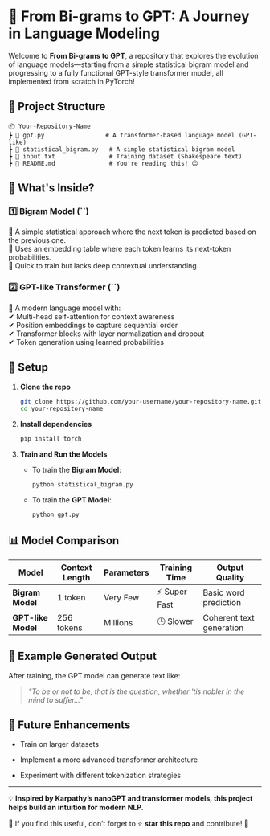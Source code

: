 # 🚀 From Bi-grams to GPT: A Journey in Language Modeling

Welcome to **From Bi-grams to GPT**, a repository that explores the evolution of language models—starting from a simple statistical bigram model and progressing to a fully functional GPT-style transformer model, all implemented from scratch in PyTorch!

## 📂 Project Structure

```
📦 Your-Repository-Name
┣ 📜 gpt.py                 # A transformer-based language model (GPT-like)
┣ 📜 statistical_bigram.py   # A simple statistical bigram model
┣ 📜 input.txt               # Training dataset (Shakespeare text)
┣ 📜 README.md               # You're reading this! 😊
```

## 🧠 What's Inside?

### 1️⃣ **Bigram Model (**\`\`**)**

🔹 A simple statistical approach where the next token is predicted based on the previous one.\
🔹 Uses an embedding table where each token learns its next-token probabilities.\
🔹 Quick to train but lacks deep contextual understanding.

### 2️⃣ **GPT-like Transformer (**\`\`**)**

🚀 A modern language model with:\
✔ Multi-head self-attention for context awareness\
✔ Position embeddings to capture sequential order\
✔ Transformer blocks with layer normalization and dropout\
✔ Token generation using learned probabilities

## 🔧 Setup

1. **Clone the repo**

   ```bash
   git clone https://github.com/your-username/your-repository-name.git
   cd your-repository-name
   ```

2. **Install dependencies**

   ```bash
   pip install torch
   ```

3. **Train and Run the Models**

   - To train the **Bigram Model**:
     ```bash
     python statistical_bigram.py
     ```
   - To train the **GPT Model**:
     ```bash
     python gpt.py
     ```

## 📊 Model Comparison

| Model              | Context Length | Parameters | Training Time | Output Quality           |
| ------------------ | -------------- | ---------- | ------------- | ------------------------ |
| **Bigram Model**   | 1 token        | Very Few   | ⚡ Super Fast  | Basic word prediction    |
| **GPT-like Model** | 256 tokens     | Millions   | 🕒 Slower     | Coherent text generation |

## 🎯 Example Generated Output

After training, the GPT model can generate text like:

> *"To be or not to be, that is the question, whether 'tis nobler in the mind to suffer..."*

## 🤖 Future Enhancements

- Train on larger datasets

- Implement a more advanced transformer architecture

- Experiment with different tokenization strategies



---

💡 **Inspired by Karpathy’s nanoGPT and transformer models, this project helps build an intuition for modern NLP.**

📢 If you find this useful, don’t forget to ⭐ **star this repo** and contribute! 🚀

